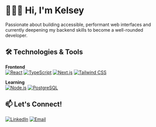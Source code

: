 
# 🙋🏾‍♀️ Hi, I'm Kelsey 

Passionate about building accessible, performant web interfaces and currently deepening my backend skills to become a well-rounded developer.

## 🛠️ Technologies & Tools

**Frontend**  
[![React](https://img.shields.io/badge/-React-61DAFB?logo=react&logoColor=white)](https://)
[![TypeScript](https://img.shields.io/badge/-TypeScript-3178C6?logo=typescript&logoColor=white)](https://)
[![Next.js](https://img.shields.io/badge/-Next.js-000000?logo=next.js&logoColor=white)](https://)
[![Tailwind CSS](https://img.shields.io/badge/-Tailwind_CSS-06B6D4?logo=tailwind-css&logoColor=white)](https://)

**Learning**  
[![Node.js](https://img.shields.io/badge/-Node.js-339933?logo=node.js&logoColor=white)](https://)
[![PostgreSQL](https://img.shields.io/badge/-PostgreSQL-4169E1?logo=postgresql&logoColor=white)](https://)

## 📫 Let's Connect!

[![LinkedIn](https://img.shields.io/badge/-LinkedIn-0A66C2?logo=linkedin&logoColor=white)](https://linkedin.com/in/yourprofile)
[![Email](https://img.shields.io/badge/-Email-D14836?logo=gmail&logoColor=white)](mailto:youremail@example.com)

